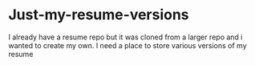 # Just-my-resume-versions
I already have a resume repo but it was cloned from a larger repo and i wanted to create my own.
I need a place to store various versions of my resume
